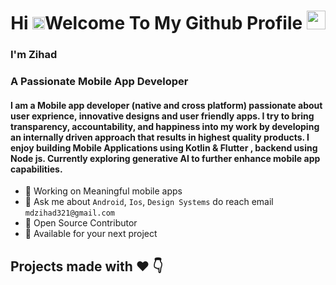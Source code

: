 
<h1 align="center">Hi <img src="https://raw.githubusercontent.com/MartinHeinz/MartinHeinz/master/wave.gif" width="20px" >Welcome To My Github Profile <img src="https://images.emojiterra.com/google/android-11/512px/1f468-1f4bb.png" width="30px"></h1>

### I'm Zihad
### A Passionate Mobile App Developer
<h4 >I am a Mobile app developer (native and cross platform) passionate about user exprience, innovative designs and user friendly apps. I try to bring transparency, accountability, and happiness into my work by developing an internally driven approach that results in highest quality products. I enjoy building Mobile Applications using Kotlin & Flutter , backend using Node js. Currently exploring generative AI to further enhance mobile app capabilities.</h4>

* 📱 Working on Meaningful mobile apps 
* 💬 Ask me about ``Android``, ``Ios``, ``Design Systems``  do reach email ``mdzihad321@gmail.com``
* 📝 Open Source Contributor
* 💌 Available for your next project

## Projects made with ❤️ 👇

 




